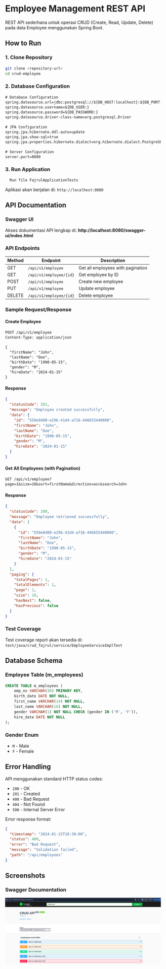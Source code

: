 # Employee Management REST API

REST API sederhana untuk operasi CRUD (Create, Read, Update, Delete) pada data Employee menggunakan Spring Boot.


## How to Run

### 1. Clone Repository
```bash
git clone <repository-url>
cd crud-employee
```

### 2. Database Configuration
```properties
# Database Configuration
spring.datasource.url=jdbc:postgresql://${DB_HOST:localhost}:${DB_PORT:5432}/${DB_NAME:crud_db}
spring.datasource.username=${DB_USER:}
spring.datasource.password=${DB_PASSWORD:}
spring.datasource.driver-class-name=org.postgresql.Driver

# JPA Configuration
spring.jpa.hibernate.ddl-auto=update
spring.jpa.show-sql=true
spring.jpa.properties.hibernate.dialect=org.hibernate.dialect.PostgreSQLDialect

# Server Configuration
server.port=8080
```

### 3. Run Application
```bash
  Run file FajrulApplicationTests
```

Aplikasi akan berjalan di: `http://localhost:8080`

## API Documentation

### Swagger UI
Akses dokumentasi API lengkap di: **http://localhost:8080/swagger-ui/index.html**

### API Endpoints

| Method | Endpoint | Description |
|--------|----------|-------------|
| GET | `/api/v1/employee` | Get all employees with pagination |
| GET | `/api/v1/employee/{id}` | Get employee by ID |
| POST | `/api/v1/employee` | Create new employee |
| PUT | `/api/v1/employee` | Update employee |
| DELETE | `/api/v1/employee/{id}` | Delete employee |

### Sample Request/Response

#### Create Employee
```http
POST /api/v1/employee
Content-Type: application/json

{
  "firstName": "John",
  "lastName": "Doe", 
  "birthDate": "1990-05-15",
  "gender": "M",
  "hireDate": "2024-01-15"
}
```

#### Response
```json
{
  "statusCode": 201,
  "message": "Employee created successfully",
  "data": {
    "id": "550e8400-e29b-41d4-a716-446655440000",
    "firstName": "John",
    "lastName": "Doe",
    "birthDate": "1990-05-15", 
    "gender": "M",
    "hireDate": "2024-01-15"
  }
}
```

#### Get All Employees (with Pagination)
```http
GET /api/v1/employee?page=1&size=10&sort=firstName&direction=asc&search=John
```

#### Response
```json
{
  "statusCode": 200,
  "message": "Employee retrieved successfully",
  "data": [
    {
      "id": "550e8400-e29b-41d4-a716-446655440000",
      "firstName": "John",
      "lastName": "Doe",
      "birthDate": "1990-05-15",
      "gender": "M", 
      "hireDate": "2024-01-15"
    }
  ],
  "paging": {
    "totalPages": 1,
    "totalElements": 1,
    "page": 1,
    "size": 10,
    "hasNext": false,
    "hasPrevious": false
  }
}
```

### Test Coverage
Test coverage report akan tersedia di: `test/java/crud_fajrul/service/EmployeeServiceImplTest`


## Database Schema

### Employee Table (m_employees)
```sql
CREATE TABLE m_employees (
    emp_no VARCHAR(36) PRIMARY KEY,
    birth_date DATE NOT NULL,
    first_name VARCHAR(14) NOT NULL,
    last_name VARCHAR(16) NOT NULL,
    gender VARCHAR(1) NOT NULL CHECK (gender IN ('M', 'F')),
    hire_date DATE NOT NULL
);
```

### Gender Enum
- `M` - Male
- `F` - Female

## Error Handling

API menggunakan standard HTTP status codes:

- `200` - OK
- `201` - Created
- `400` - Bad Request
- `404` - Not Found
- `500` - Internal Server Error

Error response format:
```json
{
  "timestamp": "2024-01-15T10:30:00",
  "status": 400,
  "error": "Bad Request",
  "message": "Validation failed",
  "path": "/api/employees"
}
```

## Screenshots

### Swagger Documentation
![Swagger UI](../swagger.png)


